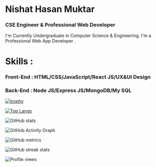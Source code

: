 
#  Nishat Hasan Muktar
### CSE Engineer & Professional Web Developer


I'm  Currently Undergraduate in Computer Science & Engineering. I'm a Professional Web App Developer .

<h1>Skills : </h1>
<h3>Front-End : HTML/CSS/JavaScript/React JS/UX&UI Design</h3>
<h3>Back-End  : Node JS/Express JS/MongoDB/My SQL</h3>





[![trophy](https://github-profile-trophy.vercel.app/?username=Muktar2298)](https://github.com/ryo-ma/github-profile-trophy)

[![Top Langs](https://github-readme-stats.vercel.app/api/top-langs/?username=Muktar2298)](https://github.com/anuraghazra/github-readme-stats)

![GitHub stats](https://github-readme-stats.vercel.app/api?username=Muktar2298&show_icons=true)  

![GitHub Activity Graph](https://activity-graph.herokuapp.com/graph?username=Muktar2298)  

![GitHub metrics](https://metrics.lecoq.io/Muktar2298)  

![GitHub streak stats](https://github-readme-streak-stats.herokuapp.com/?user=Muktar2298)  

![Profile views](https://gpvc.arturio.dev/Muktar2298)  
